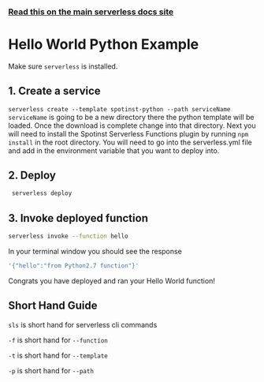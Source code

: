 <!--
title: Hello World Python Example
menuText: Hello World Python Example
description: Create a Python Hello World function
layout: Doc
-->

<!-- DOCS-SITE-LINK:START automatically generated  -->
### [Read this on the main serverless docs site](https://www.serverless.com/framework/docs/providers/spotinst/)
<!-- DOCS-SITE-LINK:END -->

# Hello World Python Example

Make sure `serverless` is installed. 

## 1. Create a service
`serverless create --template spotinst-python --path serviceName`  `serviceName` is going to be a new directory there the python template will be loaded. Once the download is complete change into that directory. Next you will need to install the Spotinst Serverless Functions plugin by running `npm install` in the root directory. You will need to go into the serverless.yml file and add in the environment variable that you want to deploy into.


## 2. Deploy
```bash 
 serverless deploy
```  

## 3. Invoke deployed function
```bash
serverless invoke --function hello
``` 


In your terminal window you should see the response

```bash
'{"hello":"from Python2.7 function"}'
```

Congrats you have deployed and ran your Hello World function!

## Short Hand Guide

`sls` is short hand for serverless cli commands 

`-f` is short hand for `--function`

`-t` is short hand for `--template`

`-p` is short hand for `--path`

